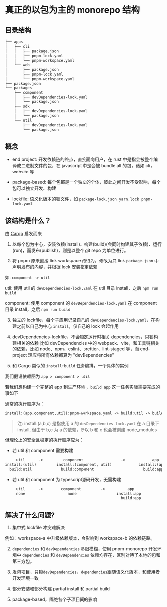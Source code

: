 # 真正的以包为主的 monorepo 结构

## 目录结构

```txt
├── apps
│   ├── cli
│   │   ├── package.json
│   │   ├── pnpm-lock.yaml
│   │   └── pnpm-workspace.yaml
│   └── web
│       ├── package.json
│       ├── pnpm-lock.yaml
│       └── pnpm-workspace.yaml
├── package.json
└── packages
    ├── component
    │   ├── devDependencies-lock.yaml
    │   └── package.json
    ├── sdk
    │   ├── devDependencies-lock.yaml
    │   └── package.json
    └── util
        ├── devDependencies-lock.yaml
        └── package.json
```

## 概念

- end project: 开发依赖链的终点，直接面向用户，在 rust 中是指会被整个编译成二进制文件的包，在 javascript 中是会被 bundle all 的包，诸如 cli，website 等

- package-based: 每个包都是一个独立的个体，彼此之间开发不受影响，每个包可以独立开发、构建

- lockfile: 语义化版本的锁文件，如 `package-lock.json yarn.lock pnpm-lock.yaml`

## 该结构是什么？

由 [Cargo](https://rustwiki.org/en/cargo/faq.html#why-do-binaries-have-cargolock-in-version-control-but-not-libraries) 启发而来

1. 以每个包为中心，安装依赖(install)、构建(build)(会同时构建其子依赖)、运行(run)，而发布(publish)，则是以整个 git repo 为单位进行。

2. 将 pnpm 原来直接 link workspace 的行为，修改为只 link `package.json` 中声明发布的内容，并根据 lock 安装指定依赖

如: `component -> util`

util: 使用 util 的 `devDependencies-lock.yaml` 在 util 目录 install，之后 `npm run build`

component: 使用 component 的 `devDependencies-lock.yaml` 在 component 目录 install，之后 `npm run build`

3. 独立的 lockfile，每个子应用记录自己的 `devDependencies-lock.yaml`，在构建之前以自己为中心 `install`，仅自己的 lock 会起作用

4. devDependencies-lockfile，不会锁定运行时相关 dependencies，只锁构建相关的依赖 比如 devDependencies 中的 webpack、vite，和工具链相关的依赖，比如 node、npm、eslint、prettier、lint-staged 等，而 end-project 理应将所有依赖都算为 "devDependencies"

4. 和 Cargo 类似的 `install+build` 任务编排，一个具体的实例

我们假设依赖图为 `app > component > util`

若我们想构建一个完整的 app 到生产环境 ，`build app` 这一任务实际需要完成的事如下

通常的执行顺序为：


```txt
install:(app,component,util):pnpm-workspace.yaml -> build:util -> build:component -> build:app 
```

> 注: install:(a,b,c) 是指使用 a 的 `devDependencies-lock.yaml` 在 a 目录下 install, 但由于 b,c 为 a 的依赖，所以 b 和 c 也会被创建 node_modules

但理论上的安全且稳定的执行顺序应为：

- 若 util 和 component 需要构建

```txt
     util      ->         component                 ->            app
install:(util)         install:(component, util)            install:(app, util, component) 
  build:util             build:component                      build:app  
```

- 若 util 和 component 为 typescript源码开发，无需构建

```txt
     util      ->        component         ->          app
     none                   none                  install:app
                                                    build:app
```



## 解决了什么问题?

1. 集中式 lockfile 冲突难解决

例如：workspace-a 中升级依赖版本，会影响到 workspace-b 的依赖链路。

2. `dependencies` 和 `devDependencies` 界限模糊，使用 pnpm-monorepo 开发环境中 `dependencies` 和 `devDependencies` 依赖均存在，区别对待了本地的包和第三方包。

3. 发包项目，只锁`devDependencies`，`dependencies`跟随语义化版本，和使用者开发环境一致

4. 部分安装和部分构建 partial install 和 partial build

5. package-based，隔绝各个子项目间的影响